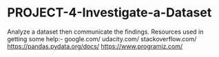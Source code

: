 # PROJECT-4-Investigate-a-Dataset
Analyze a dataset then communicate the findings.
Resources used in getting some help:-	google.com/
					udacity.com/
					stackoverflow.com/
					https://pandas.pydata.org/docs/
					https://www.programiz.com/

